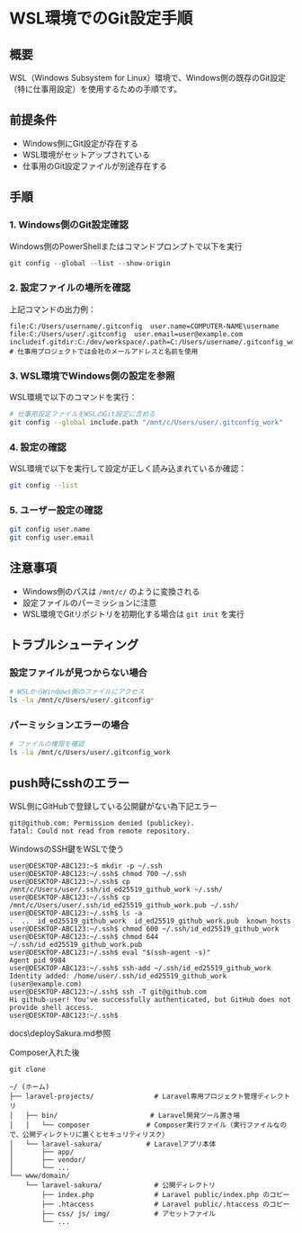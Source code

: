 # WSL環境でのGit設定手順

## 概要
WSL（Windows Subsystem for Linux）環境で、Windows側の既存のGit設定（特に仕事用設定）を使用するための手順です。

## 前提条件
- Windows側にGit設定が存在する
- WSL環境がセットアップされている
- 仕事用のGit設定ファイルが別途存在する

## 手順

### 1. Windows側のGit設定確認
Windows側のPowerShellまたはコマンドプロンプトで以下を実行

```powershell
git config --global --list --show-origin
```

### 2. 設定ファイルの場所を確認
上記コマンドの出力例：
```
file:C:/Users/username/.gitconfig  user.name=COMPUTER-NAME\username
file:C:/Users/user/.gitconfig  user.email=user@example.com
includeif.gitdir:C:/dev/workspace/.path=C:/Users/username/.gitconfig_work
# 仕事用プロジェクトでは会社のメールアドレスと名前を使用
```

### 3. WSL環境でWindows側の設定を参照
WSL環境で以下のコマンドを実行：

```bash
# 仕事用設定ファイルをWSLのGit設定に含める
git config --global include.path "/mnt/c/Users/user/.gitconfig_work"
```

### 4. 設定の確認
WSL環境で以下を実行して設定が正しく読み込まれているか確認：

```bash
git config --list
```

### 5. ユーザー設定の確認
```bash
git config user.name
git config user.email
```

## 注意事項
- Windows側のパスは `/mnt/c/` のように変換される
- 設定ファイルのパーミッションに注意
- WSL環境でGitリポジトリを初期化する場合は `git init` を実行

## トラブルシューティング

### 設定ファイルが見つからない場合
```bash
# WSLからWindows側のファイルにアクセス
ls -la /mnt/c/Users/user/.gitconfig*
```

### パーミッションエラーの場合
```bash
# ファイルの権限を確認
ls -la /mnt/c/Users/user/.gitconfig_work
```

## push時にsshのエラー

WSL側にGitHubで登録している公開鍵がない為下記エラー

```
git@github.com: Permission denied (publickey).
fatal: Could not read from remote repository.
```

WindowsのSSH鍵をWSLで使う

```
user@DESKTOP-ABC123:~$ mkdir -p ~/.ssh
user@DESKTOP-ABC123:~/.ssh$ chmod 700 ~/.ssh
user@DESKTOP-ABC123:~/.ssh$ cp /mnt/c/Users/user/.ssh/id_ed25519_github_work ~/.ssh/
user@DESKTOP-ABC123:~/.ssh$ cp /mnt/c/Users/user/.ssh/id_ed25519_github_work.pub ~/.ssh/
user@DESKTOP-ABC123:~/.ssh$ ls -a
.  ..  id_ed25519_github_work  id_ed25519_github_work.pub  known_hosts
user@DESKTOP-ABC123:~/.ssh$ chmod 600 ~/.ssh/id_ed25519_github_work
user@DESKTOP-ABC123:~/.ssh$ chmod 644 ~/.ssh/id_ed25519_github_work.pub
user@DESKTOP-ABC123:~/.ssh$ eval "$(ssh-agent -s)"
Agent pid 9984
user@DESKTOP-ABC123:~/.ssh$ ssh-add ~/.ssh/id_ed25519_github_work
Identity added: /home/user/.ssh/id_ed25519_github_work (user@example.com)
user@DESKTOP-ABC123:~/.ssh$ ssh -T git@github.com
Hi github-user! You've successfully authenticated, but GitHub does not provide shell access.
user@DESKTOP-ABC123:~/.ssh$
```


docs\deploySakura.md参照

Composer入れた後

```
git clone
```

```
~/ (ホーム)
├── laravel-projects/               # Laravel専用プロジェクト管理ディレクトリ
│   ├── bin/                       # Laravel開発ツール置き場
│   │   └── composer              # Composer実行ファイル（実行ファイルなので、公開ディレクトリに置くとセキュリティリスク）
│   └── laravel-sakura/           # Laravelアプリ本体
│       ├── app/
│       ├── vendor/
│       └── ...
└── www/domain/
    └── laravel-sakura/             # 公開ディレクトリ
        ├── index.php               # Laravel public/index.php のコピー
        ├── .htaccess               # Laravel public/.htaccess のコピー
        ├── css/ js/ img/           # アセットファイル
        └── ...

```

